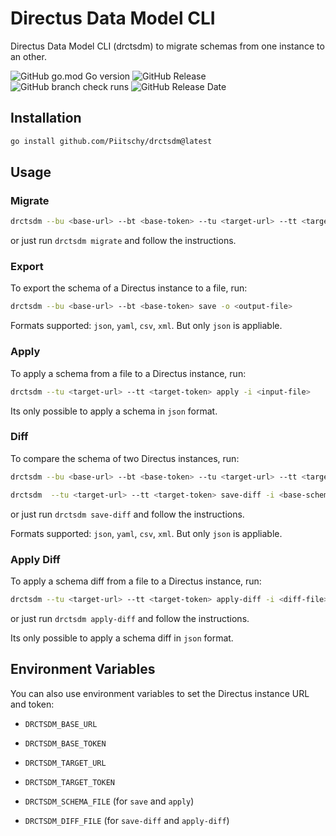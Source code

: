 # Directus Data Model CLI
 Directus Data Model CLI (drctsdm) to migrate schemas from one instance to an other.


![GitHub go.mod Go version](https://img.shields.io/github/go-mod/go-version/Piitschy/drctsdm)
![GitHub Release](https://img.shields.io/github/v/release/Piitschy/drctsdm)
![GitHub branch check runs](https://img.shields.io/github/check-runs/Piitschy/drctsdm/main)
![GitHub Release Date](https://img.shields.io/github/release-date/Piitschy/drctsdm)

## Installation

```bash
go install github.com/Piitschy/drctsdm@latest
```

## Usage

### Migrate

```bash
drctsdm --bu <base-url> --bt <base-token> --tu <target-url> --tt <target-token> migrate
```
 or just run `drctsdm migrate` and follow the instructions.

### Export

To export the schema of a Directus instance to a file, run:

```bash
drctsdm --bu <base-url> --bt <base-token> save -o <output-file>
```

Formats supported: `json`, `yaml`, `csv`, `xml`. But only `json` is appliable.

### Apply

To apply a schema from a file to a Directus instance, run:

```bash
drctsdm --tu <target-url> --tt <target-token> apply -i <input-file>
```

Its only possible to apply a schema in `json` format.

### Diff 

To compare the schema of two Directus instances, run:

```bash
drctsdm --bu <base-url> --bt <base-token> --tu <target-url> --tt <target-token> save-diff -o <diff-output-file>
```

```bash
drctsdm  --tu <target-url> --tt <target-token> save-diff -i <base-schema-file> -o <diff-output-file>
```

or just run `drctsdm save-diff` and follow the instructions.

Formats supported: `json`, `yaml`, `csv`, `xml`. But only `json` is appliable.

### Apply Diff

To apply a schema diff from a file to a Directus instance, run:

```bash
drctsdm --tu <target-url> --tt <target-token> apply-diff -i <diff-file>
```

or just run `drctsdm apply-diff` and follow the instructions.

Its only possible to apply a schema diff in `json` format.

## Environment Variables

You can also use environment variables to set the Directus instance URL and token:

- `DRCTSDM_BASE_URL`
- `DRCTSDM_BASE_TOKEN`
- `DRCTSDM_TARGET_URL`
- `DRCTSDM_TARGET_TOKEN`


- `DRCTSDM_SCHEMA_FILE` (for `save` and `apply`)
- `DRCTSDM_DIFF_FILE` (for `save-diff` and `apply-diff`)

